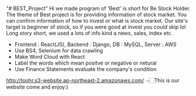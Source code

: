 "# BEST_Project" 
Hi we made program of 'Best' is short for Be Stock Holder. 
The theme of Best project is for providing information of stock market.
You can confirm information of how to invest or what is stock market.
Our site's target is beginner of stock, so if you were good at invest you could skip lol
Long story short, we used a lots of info kind a news, sales, index etc.
- Frontend : React(JS), Backend : Django, DB : MySQL, Server : AWS
- Use BS4, Selenium for data crawling
- Make Word Cloud with React
- Label the words which mean positve or negative or netural
- Use Finance Statements evaluate the company's condition

http://toohr.s3-website.ap-northeast-2.amazonaws.com/
👈🏻This is our website come and enjoy:)

